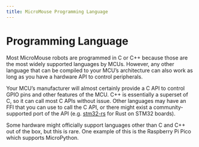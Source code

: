 ```yaml
---
title: MicroMouse Programming Language
---
```


# Programming Language

Most MicroMouse robots are programmed in C or C++ because those are the most widely supported languages by MCUs. However, any other language that can be compiled to your MCU’s architecture can also work as long as you have a hardware API to control peripherals. 

Your MCU’s manufacturer will almost certainly provide a C API to control GPIO pins and other features of the MCU. C++ is essentially a superset of C, so it can call most C APIs without issue. Other languages may have an FFI that you can use to call the C API, or there might exist a community-supported port of the API (e.g. [stm32-rs](https://github.com/stm32-rs/stm32-rs) for Rust on STM32 boards). 

Some hardware might officially support languages other than C and C++ out of the box, but this is rare. One example of this is the Raspberry Pi Pico which supports MicroPython.

